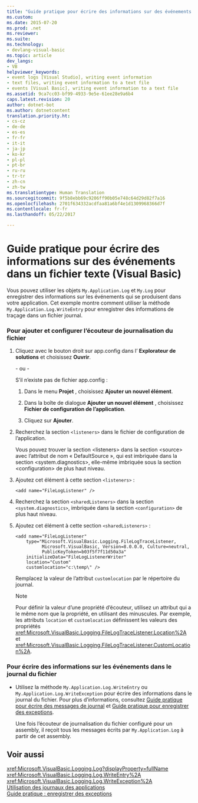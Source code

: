 ```yaml
---
title: "Guide pratique pour écrire des informations sur des événements dans un fichier texte (Visual Basic) │ Microsoft Docs"
ms.custom: 
ms.date: 2015-07-20
ms.prod: .net
ms.reviewer: 
ms.suite: 
ms.technology:
- devlang-visual-basic
ms.topic: article
dev_langs:
- VB
helpviewer_keywords:
- event logs [Visual Studio], writing event information
- text files, writing event information to a text file
- events [Visual Basic], writing event information to a text file
ms.assetid: 9ca7cc03-bf99-4933-9e5e-61ee28e9a6b4
caps.latest.revision: 20
author: dotnet-bot
ms.author: dotnetcontent
translation.priority.ht:
- cs-cz
- de-de
- es-es
- fr-fr
- it-it
- ja-jp
- ko-kr
- pl-pl
- pt-br
- ru-ru
- tr-tr
- zh-cn
- zh-tw
ms.translationtype: Human Translation
ms.sourcegitcommit: 9f5b8ebb69c9206ff90b05e748c64d29d82f7a16
ms.openlocfilehash: 2701f634332acdfaa81a6bf4e1d1309968366d7f
ms.contentlocale: fr-fr
ms.lasthandoff: 05/22/2017

---
```

# <a name="how-to-write-event-information-to-a-text-file-visual-basic"></a>Guide pratique pour écrire des informations sur des événements dans un fichier texte (Visual Basic)
Vous pouvez utiliser les objets `My.Application.Log` et `My.Log` pour enregistrer des informations sur les événements qui se produisent dans votre application. Cet exemple montre comment utiliser la méthode `My.Application.Log.WriteEntry` pour enregistrer des informations de traçage dans un fichier journal.  
  
### <a name="to-add-and-configure-the-file-log-listener"></a>Pour ajouter et configurer l’écouteur de journalisation du fichier  
  
1.  Cliquez avec le bouton droit sur app.config dans l’ **Explorateur de solutions** et choisissez **Ouvrir**.  
  
     \- ou -  
  
     S’il n’existe pas de fichier app.config :  
  
    1.  Dans le menu **Projet** , choisissez **Ajouter un nouvel élément**.  
  
    2.  Dans la boîte de dialogue **Ajouter un nouvel élément** , choisissez **Fichier de configuration de l’application**.  
  
    3.  Cliquez sur **Ajouter**.  
  
2.  Recherchez la section `<listeners>` dans le fichier de configuration de l’application.  
  
     Vous pouvez trouver la section \<listeners> dans la section \<source> avec l’attribut de nom « DefaultSource », qui est imbriquée dans la section \<system.diagnostics>, elle-même imbriquée sous la section \<configuration> de plus haut niveau.  
  
3.  Ajoutez cet élément à cette section `<listeners>` :  
  
    ```  
    <add name="FileLogListener" />  
    ```  
  
4.  Recherchez la section `<sharedListeners>` dans la section `<system.diagnostics>`, imbriquée dans la section `<configuration>` de plus haut niveau.  
  
5.  Ajoutez cet élément à cette section `<sharedListeners>` :  
  
    ```  
    <add name="FileLogListener"   
        type="Microsoft.VisualBasic.Logging.FileLogTraceListener,   
              Microsoft.VisualBasic, Version=8.0.0.0, Culture=neutral,   
              PublicKeyToken=b03f5f7f11d50a3a"  
        initializeData="FileLogListenerWriter"  
        location="Custom"  
        customlocation="c:\temp\" />  
    ```  
  
     Remplacez la valeur de l’attribut `customlocation` par le répertoire du journal.  
  
    > [!NOTE]
    >  Pour définir la valeur d’une propriété d’écouteur, utilisez un attribut qui a le même nom que la propriété, en utilisant des minuscules. Par exemple, les attributs `location` et `customlocation` définissent les valeurs des propriétés <xref:Microsoft.VisualBasic.Logging.FileLogTraceListener.Location%2A> et <xref:Microsoft.VisualBasic.Logging.FileLogTraceListener.CustomLocation%2A>.  
  
### <a name="to-write-event-information-to-the-file-log"></a>Pour écrire des informations sur les événements dans le journal du fichier  
  
-   Utilisez la méthode `My.Application.Log.WriteEntry` ou `My.Application.Log.WriteException` pour écrire des informations dans le journal du fichier. Pour plus d’informations, consultez [Guide pratique pour écrire des messages de journal](../../../../visual-basic/developing-apps/programming/log-info/how-to-write-log-messages.md) et [Guide pratique pour enregistrer des exceptions](../../../../visual-basic/developing-apps/programming/log-info/how-to-log-exceptions.md).  
  
     Une fois l’écouteur de journalisation du fichier configuré pour un assembly, il reçoit tous les messages écrits par `My.Application.Log` à partir de cet assembly.  
  
## <a name="see-also"></a>Voir aussi  
 <xref:Microsoft.VisualBasic.Logging.Log?displayProperty=fullName>   
 <xref:Microsoft.VisualBasic.Logging.Log.WriteEntry%2A>   
 <xref:Microsoft.VisualBasic.Logging.Log.WriteException%2A>   
 [Utilisation des journaux des applications](../../../../visual-basic/developing-apps/programming/log-info/working-with-application-logs.md)   
 [Guide pratique : enregistrer des exceptions](../../../../visual-basic/developing-apps/programming/log-info/how-to-log-exceptions.md)
